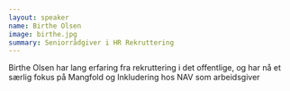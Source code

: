 ```yaml
---
layout: speaker
name: Birthe Olsen
image: birthe.jpg
summary: Seniorrådgiver i HR Rekruttering
---
```

Birthe Olsen har lang erfaring fra rekruttering i det offentlige, og har nå et særlig fokus på Mangfold og Inkludering hos NAV som arbeidsgiver
